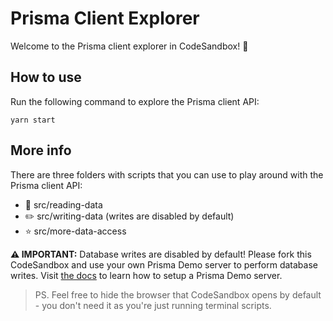 # Prisma Client Explorer

Welcome to the Prisma client explorer in CodeSandbox! 👋

## How to use

Run the following command to explore the Prisma client API:

```
yarn start
```

## More info

There are three folders with scripts that you can use to play around with the Prisma client API:

- 📖 src/reading-data
- ✏️ src/writing-data (writes are disabled by default)
- ⭐️ src/more-data-access

**⚠️ IMPORTANT:** Database writes are disabled by default! Please fork this CodeSandbox and use your own Prisma Demo server to perform database writes. Visit [the docs](www.prisma.io/docs/get-started) to learn how to setup a Prisma Demo server.

> PS. Feel free to hide the browser that CodeSandbox opens by default - you don't need it as you're just running terminal scripts.